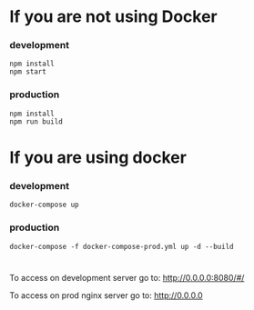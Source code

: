 # If you are not using Docker

### development
```
npm install
npm start 
```

### production
```
npm install
npm run build
```

# If you are using docker

### development
```
docker-compose up
```
### production
```
docker-compose -f docker-compose-prod.yml up -d --build
```

#
To access on development server go to: http://0.0.0.0:8080/#/

To access on prod nginx server go to: http://0.0.0.0